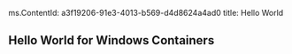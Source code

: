 ﻿ms.ContentId: a3f19206-91e3-4013-b569-d4d8624a4ad0 title: Hello World

## Hello World for Windows Containers ##